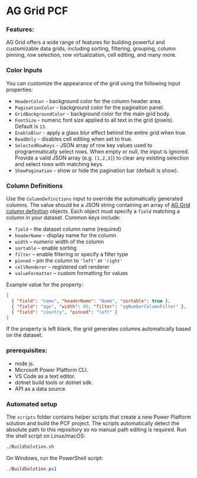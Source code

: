 # AG Grid PCF

### Features:
AG Grid offers a wide range of features for building powerful and customizable data grids, including sorting, filtering, grouping, column pinning, row selection, row virtualization, cell editing, and many more.

### Color Inputs
You can customize the appearance of the grid using the following input properties:
* `HeaderColor` - background color for the column header area.
* `PaginationColor` - background color for the pagination panel.
* `GridBackgroundColor` - background color for the main grid body.
* `FontSize` - numeric font size applied to all text in the grid (pixels). Default is `13`.
* `EnableBlur` - apply a glass blur effect behind the entire grid when true.
* `ReadOnly` - disables cell editing when set to true.
* `SelectedRowKeys` - JSON array of row key values used to programmatically select rows. When empty or null, the input is ignored. Provide a valid JSON array (e.g. `[1,2,3]`) to clear any existing selection and select rows with matching keys.
* `ShowPagination` - show or hide the pagination bar (default is show).

### Column Definitions
Use the `ColumnDefinitions` input to override the automatically generated columns. The value should be a JSON string containing an array of [AG Grid column definition](https://www.ag-grid.com/react-data-grid/column-definitions/) objects. Each object must specify a `field` matching a column in your dataset. Common keys include:

* `field` – the dataset column name (required)
* `headerName` – display name for the column
* `width` – numeric width of the column
* `sortable` – enable sorting
* `filter` – enable filtering or specify a filter type
* `pinned` – pin the column to `'left'` or `'right'`
* `cellRenderer` – registered cell renderer
* `valueFormatter` – custom formatting for values

Example value for the property:

```json
[
  { "field": "name", "headerName": "Name", "sortable": true },
  { "field": "age", "width": 80, "filter": "agNumberColumnFilter" },
  { "field": "country", "pinned": "left" }
]
```

If the property is left blank, the grid generates columns automatically based on the dataset.

### prerequisites:
* node js.
* Microsoft Power Platform CLI.
* VS Code as a text editor.
* dotnet build tools or dotnet sdk.
* API as a data source.

### Automated setup
The `scripts` folder contains helper scripts that create a new Power Platform solution and build the PCF project. The scripts automatically detect the absolute path to this repository so no manual path editing is required.
Run the shell script on Linux/macOS:
```bash
./BuildSolution.sh
```
On Windows, run the PowerShell script:
```powershell
./BuildSolution.ps1
```

